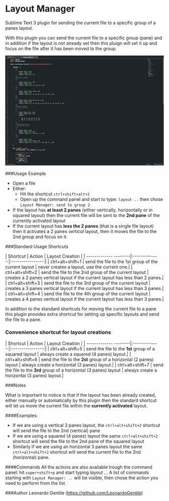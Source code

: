 Layout Manager
=================
Sublime Text 3 plugin for sending the current file to a specific group of a panes layout.

With this plugin you can send the current file to a specific group (pane) and in addition if the layout is not already set then this pluign will set it up and focus on the file after it has been moved to the group.


![Usage Example](layout_manager.gif "Layout Manager Example")


###Usage Example

- Open a file
- Either:
  - Hit the shortcut `ctrl+shift+alt+2`
  - Open up the command panel and start to type: `layout ..` then chose `Layout Manager: send to group 2`
- If the layout has **at least 2 panes** (either vertically, horizontally or in squared layout) then the current file will be sent to the __2nd pane__ of the currently activated layout
- If the current layout has **less the 2 panes** (that is a single file layout) then it activates a 2 panes _vertical_ layout, then it moves the file to the 2nd group and focus on it.


###Standard Usage Shortcuts


| Shortcut              | Action        | Layout Creation  |
| ------------- --------|:-------------:|:----------------:|
| ctrl+alt+shift+1      | send the file to the 1st group of the current layout | never creates a layout, use the current one.|
| ctrl+alt+shift+2      | send the file to the 2nd group of the current layout | creates a 2 panes vertical layout if the current layout has less than 2 panes.|
| ctrl+alt+shift+3      | send the file to the 3rd group of the current layout | creates a 3 panes vertical layout if the current layout has less than 3 panes.|
| ctrl+alt+shift+4      | send the file to the 4th group of the current layout | creates a 4 panes vertical layout if the current layout has less than 3 panes.|




In addition to the standard shortcuts for moving the current file to a pane this plugin provides extra shortcut for setting up specific layouts and send the file to a pane.

### Convenience shortcut for layout creations

| Shortcut              | Action        | Layout Creation  |
| ------------- --------|:-------------:|:----------------:|
| ctrl+alt+shift+5      | send the file to the **1st** group of a squared layout | always create a squared (4 panes) layout.|
| ctrl+alt+shift+6      | send the file to the **2st** group of a horizontal (2 panes) layout | always create a horizontal (2 panes) layout.|
| ctrl+alt+shift+7      | send the file to the **3rd** group of a horizontal (3 panes) layout | always create a horizontal (3 panes) layout.|

###Notes

What is important to notice is that if the layout has been already created, either manually or automatically by this plugin then the standard shortcut will let us move the current file within the **currently activated** layout.

####Examples:
- If we are using a vertical 3 panes layout, the `ctrl+alt+shift+2` shortcut will send the file to the 2nd (vertical) pane
- If we are using a squared (4 panes) layout the same `ctrl+alt+shift+2` shortcut will send the file to the 2nd pane of the squared layout
- Similarly if we are using an horizontal 3 panes layout the same `ctrl+alt+shift+2` shortcut will send the current file to the 2nd (horizontal) pane.

####Commands
All the actions are also available trough the command panel: hit `super+shift+p` and start typing _layout .._. A list of commands starting with `Layout Manager: ..` will be visible, then chose the action you need to perform from the list.

###Author
Leonardo Gentile (https://github.com/LeonardoGentile)
